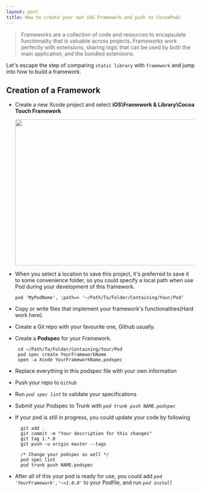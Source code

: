```yaml
---
layout: post
title: How to create your own iOS Framework and push to CocoaPods
---
```


> Frameworks are a collection of code and resources to encapsulate functionality that is valuable across projects. Frameworks work perfectly with extensions, sharing logic that can be used by both the main application, and the bundled extensions.

Let's escape the step of comparing `static library` with `framework` and jump into how to build a framework.

## Creation of a Framework

* Create a new Xcode project and select **iOS\Framework & Library\Cocoa Touch Framework**

	<img src="http://jindulys.github.io/images/XcodeFramework.png" width="500px" height="390px" style="margin: 0 auto; display: block;"/>

* When you select a location to save this project, it's preferred to save it to some convenience folder, so you could specify a local path when use Pod during your development of this framework.

	```
	pod 'MyPodName', :path=> '~/Path/To/Folder/Containing/Your/Pod'
	```
* Copy or write files that implement your framework's functionalities(Hard work here).

* Create a Git repo with your favourite one, Github usually.

* Create a **Podspec** for your Framework.

	   cd ~/Path/To/Folder/Containing/Your/Pod
	   pod spec create YourFrameworkName
	   open -a Xcode YourFrameworkName.podspec

* Replace everything in this podspec file with your own information

* Push your repo to _`Github`_

* Run _`pod spec lint`_ to validate your specifications

* Submit your Podspec to Trunk with _`pod trunk push NAME.podspec`_

* If your pod is still in progress, you could update your code by following
	   
	    git add .
	    git commit -m "Your description for this changes"
	    git tag 1.*.0
	    git push -u origin master --tags

	    /* Change your podspec as well */
	    pod spec lint
	    pod trunk push NAME.podspec

* After all of this your pod is ready for use, you could add _`pod 'YourFramework','~>1.0.0'`_ to your Podfile, and run _`pod install`_




